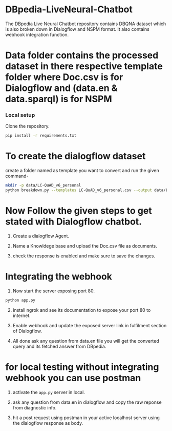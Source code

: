 # DBpedia-LiveNeural-Chatbot
The DBpedia Live Neural Chatbot repository contains DBQNA dataset which is also broken down in Dialogflow and NSPM format. It also contains webhook integration function.

# Data folder contains the processed dataset in there respective template folder where  Doc.csv is for Dialogflow and (data.en & data.sparql) is for NSPM

### Local setup

Clone the repository.

```bash
pip install -r requirements.txt
```

# To create the dialogflow dataset 

create a folder named as template you want to convert and run the given command-

```bash
mkdir -p data/LC-QuAD_v6_personal
python breakdown.py --templates LC-QuAD_v6_personal.csv --output data/LC-QuAD_v6_personal
```

# Now Follow the given steps to get stated with Dialogflow chatbot.

1. Create a dialogflow Agent.

2. Name a Knowldege base and upload the Doc.csv file as documents. 

3. check the response is enabled and make sure to save the changes.

# Integrating the webhook
1. Now start the server exposing port 80.
```bash
python app.py
```
2. install ngrok and see its documentation to expose your port 80 to internet.

3. Enable webhook and update the exposed server link in fulfilment section of Dialogflow.

4. All done ask any question from data.en file you will get the converted query and its fetched answer from DBpedia.

# for local testing without integrating webhook you can use postman

1. activate the ```app.py``` server in local.

2. ask any question from data.en in dialogflow and copy the raw reponse from diagnostic info.

3. hit a post request using postman in your active localhost server using the dialogflow response as body.
